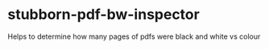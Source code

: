 # stubborn-pdf-bw-inspector
Helps to determine how many pages of pdfs were black and white vs colour
